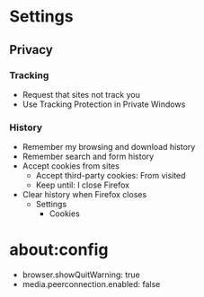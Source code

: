 #   Settings

##   Privacy

### Tracking

*   Request that sites not track you
*   Use Tracking Protection in Private Windows

### History

*   Remember my browsing and download history
*   Remember search and form history
*   Accept cookies from sites
    *   Accept third-party cookies: From visited
    *   Keep until: I close Firefox
*   Clear history when Firefox closes
    *   Settings
        *   Cookies

#   about:config

*   browser.showQuitWarning: true
*   media.peerconnection.enabled: false
